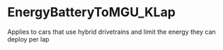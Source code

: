 # EnergyBatteryToMGU_KLap <Badge text="int" />

Applies to cars that use hybrid drivetrains and limit the energy they can deploy per lap
